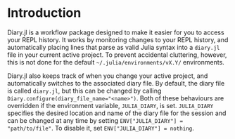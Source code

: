 # Introduction

Diary.jl is a workflow package designed to make it easier for you to access your REPL history.  It works by monitoring changes to your REPL history, and automatically placing lines that parse as valid Julia syntax into a `diary.jl` file in your current active project.  To prevent accidental cluttering, however, this is not done for the default `~/.julia/environments/vX.Y/` environments.

Diary.jl also keeps track of when you change your active project, and automatically switches to the associated diary file.  By default, the diary file is called `diary.jl`, but this can be changed by calling `Diary.configure(diary_file_name="<name>")`.  Both of these behaviours are overridden if the environment variable, `JULIA_DIARY`, is set.  `JULIA_DIARY` specifies the desired location and name of the diary file for the session and can be changed at any time by setting `ENV["JULIA_DIARY"] = "path/to/file"`.  To disable it, set `ENV["JULIA_DIARY"] = nothing`.
